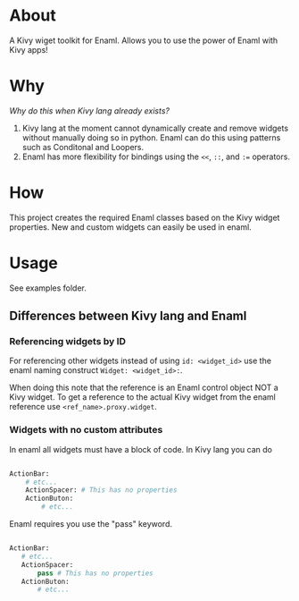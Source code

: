 # About
A Kivy wiget toolkit for Enaml. Allows you to use the power of Enaml with Kivy apps!


# Why
_Why do this when Kivy lang already exists?_ 

1. Kivy lang at the moment cannot dynamically create and remove widgets without manually doing so in python. Enaml can do this using patterns such as Conditonal and Loopers.
2. Enaml has more flexibility for bindings using the `<<`, `::`, and `:=` operators.  

# How
This project creates the required Enaml classes based on the Kivy widget properties.  New and custom widgets can easily be used in enaml. 

# Usage
See examples folder.

## Differences between Kivy lang and Enaml ##

### Referencing widgets by ID ###
For referencing other widgets instead of using `id: <widget_id>` use the enaml naming construct `Widget: <widget_id>:`. 

When doing this note that the reference is an Enaml control object NOT a Kivy widget. To get a reference to the actual Kivy widget from the enaml reference use `<ref_name>.proxy.widget`. 

### Widgets with no custom attributes ###
In enaml all widgets must have a block of code. In Kivy lang you can do 

```python

ActionBar:
    # etc...
    ActionSpacer: # This has no properties
    ActionButon:
        # etc...

```
 
 Enaml requires you use the "pass" keyword. 

 ```python

ActionBar:
    # etc...
    ActionSpacer:
        pass # This has no properties
    ActionButon:
        # etc...
```
